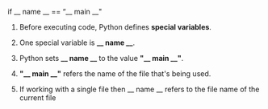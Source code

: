 if __ name __ == “__ main __"

1. Before executing code, Python defines **special variables**.

2. One special variable is **__ name __**.

  1. Python sets **__ name __** to the value **"__ main __"**.

  2. **"__ main __"** refers the name of the file that's being used.

  2. If working with a single file then __ name __ refers to the file name of the current file